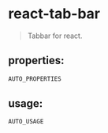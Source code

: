 # react-tab-bar
> Tabbar for react.


## properties:
```javascript
AUTO_PROPERTIES
```

## usage:
```jsx
AUTO_USAGE
```
